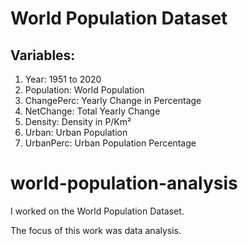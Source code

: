 # World Population Dataset
## Variables:
 1. Year: 1951 to 2020
 2. Population: World Population
 3. ChangePerc: Yearly Change in Percentage
 4. NetChange: Total Yearly Change
 5. Density: Density in P/Km²
 6. Urban: Urban Population
 7. UrbanPerc: Urban Population Percentage
 
# world-population-analysis
I worked on the World Population Dataset.

The focus of this work was  data analysis.
